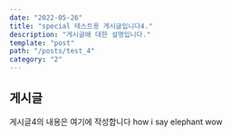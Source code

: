 ```yaml
---
date: "2022-05-26"
title: "special 테스트용 게시글입니다4."
description: "게시글에 대한 설명입니다."
template: "post"
path: "/posts/test_4"
category: "2"
---
```


## 게시글

게시글4의 내용은 여기에 작성합니다
how i say
elephant
wow
